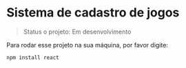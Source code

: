 # Sistema de cadastro de jogos

>Status o projeto: Em desenvolvimento 

Para rodar esse projeto na sua máquina, por favor digite:
````
npm install react
